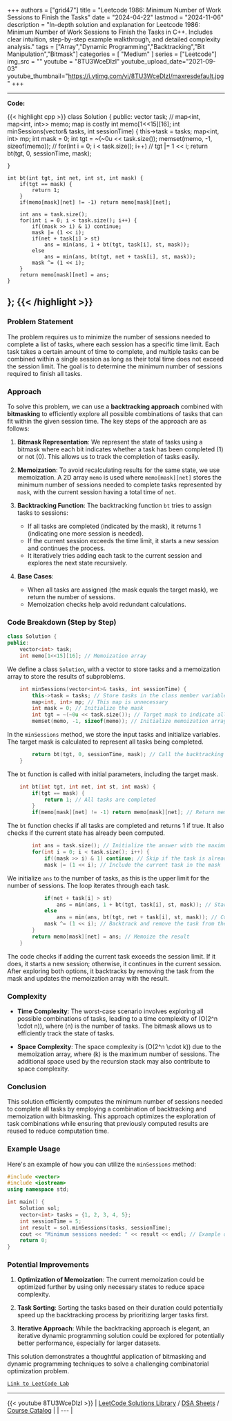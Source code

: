 
+++
authors = ["grid47"]
title = "Leetcode 1986: Minimum Number of Work Sessions to Finish the Tasks"
date = "2024-04-22"
lastmod = "2024-11-06"
description = "In-depth solution and explanation for Leetcode 1986: Minimum Number of Work Sessions to Finish the Tasks in C++. Includes clear intuition, step-by-step example walkthrough, and detailed complexity analysis."
tags = ["Array","Dynamic Programming","Backtracking","Bit Manipulation","Bitmask"]
categories = [
    "Medium"
]
series = ["Leetcode"]
img_src = ""
youtube = "8TU3WceDlzI"
youtube_upload_date="2021-09-03"
youtube_thumbnail="https://i.ytimg.com/vi/8TU3WceDlzI/maxresdefault.jpg"
+++



---
**Code:**

{{< highlight cpp >}}
class Solution {
public:
    vector<int> task;
    // map<int, map<int, int>> memo; map is costly
    int memo[1<<15][16];
    int minSessions(vector<int>& tasks, int sessionTime) {
        this->task = tasks;
        map<int, int> mp;
        int mask = 0;
        int tgt = ~(~0u << task.size());
        memset(memo, -1, sizeof(memo));
        // for(int i = 0; i < task.size(); i++)
        //     tgt |= 1 << i;
        return bt(tgt, 0, sessionTime, mask);
        
    }
    
    int bt(int tgt, int net, int st, int mask) {
        if(tgt == mask) {
            return 1;
        }
        if(memo[mask][net] != -1) return memo[mask][net];
        
        int ans = task.size();
        for(int i = 0; i < task.size(); i++) {
            if((mask >> i) & 1) continue;
            mask |= (1 << i);
            if(net + task[i] > st)
                ans = min(ans, 1 + bt(tgt, task[i], st, mask));
            else
                ans = min(ans, bt(tgt, net + task[i], st, mask));
            mask ^= (1 << i);
        }
        return memo[mask][net] = ans;
    }
    
};
{{< /highlight >}}
---

### Problem Statement

The problem requires us to minimize the number of sessions needed to complete a list of tasks, where each session has a specific time limit. Each task takes a certain amount of time to complete, and multiple tasks can be combined within a single session as long as their total time does not exceed the session limit. The goal is to determine the minimum number of sessions required to finish all tasks.

### Approach

To solve this problem, we can use a **backtracking approach** combined with **bitmasking** to efficiently explore all possible combinations of tasks that can fit within the given session time. The key steps of the approach are as follows:

1. **Bitmask Representation**: We represent the state of tasks using a bitmask where each bit indicates whether a task has been completed (1) or not (0). This allows us to track the completion of tasks easily.

2. **Memoization**: To avoid recalculating results for the same state, we use memoization. A 2D array `memo` is used where `memo[mask][net]` stores the minimum number of sessions needed to complete tasks represented by `mask`, with the current session having a total time of `net`.

3. **Backtracking Function**: The backtracking function `bt` tries to assign tasks to sessions:
   - If all tasks are completed (indicated by the mask), it returns 1 (indicating one more session is needed).
   - If the current session exceeds the time limit, it starts a new session and continues the process.
   - It iteratively tries adding each task to the current session and explores the next state recursively.

4. **Base Cases**: 
   - When all tasks are assigned (the mask equals the target mask), we return the number of sessions.
   - Memoization checks help avoid redundant calculations.

### Code Breakdown (Step by Step)

```cpp
class Solution {
public:
    vector<int> task;
    int memo[1<<15][16]; // Memoization array
```
We define a class `Solution`, with a vector to store tasks and a memoization array to store the results of subproblems.

```cpp
    int minSessions(vector<int>& tasks, int sessionTime) {
        this->task = tasks; // Store tasks in the class member variable
        map<int, int> mp; // This map is unnecessary
        int mask = 0; // Initialize the mask
        int tgt = ~(~0u << task.size()); // Target mask to indicate all tasks completed
        memset(memo, -1, sizeof(memo)); // Initialize memoization array
```
In the `minSessions` method, we store the input tasks and initialize variables. The target mask is calculated to represent all tasks being completed.

```cpp
        return bt(tgt, 0, sessionTime, mask); // Call the backtracking function
    }
```
The `bt` function is called with initial parameters, including the target mask.

```cpp
    int bt(int tgt, int net, int st, int mask) {
        if(tgt == mask) {
            return 1; // All tasks are completed
        }
        if(memo[mask][net] != -1) return memo[mask][net]; // Return memoized result if available
```
The `bt` function checks if all tasks are completed and returns 1 if true. It also checks if the current state has already been computed.

```cpp
        int ans = task.size(); // Initialize the answer with the maximum possible sessions
        for(int i = 0; i < task.size(); i++) {
            if((mask >> i) & 1) continue; // Skip if the task is already included in the mask
            mask |= (1 << i); // Include the current task in the mask
```
We initialize `ans` to the number of tasks, as this is the upper limit for the number of sessions. The loop iterates through each task.

```cpp
            if(net + task[i] > st)
                ans = min(ans, 1 + bt(tgt, task[i], st, mask)); // Start a new session if the limit is exceeded
            else
                ans = min(ans, bt(tgt, net + task[i], st, mask)); // Continue in the same session
            mask ^= (1 << i); // Backtrack and remove the task from the mask
        }
        return memo[mask][net] = ans; // Memoize the result
    }
```
The code checks if adding the current task exceeds the session limit. If it does, it starts a new session; otherwise, it continues in the current session. After exploring both options, it backtracks by removing the task from the mask and updates the memoization array with the result.

### Complexity

- **Time Complexity**: The worst-case scenario involves exploring all possible combinations of tasks, leading to a time complexity of \(O(2^n \cdot n)\), where \(n\) is the number of tasks. The bitmask allows us to efficiently track the state of tasks.

- **Space Complexity**: The space complexity is \(O(2^n \cdot k)\) due to the memoization array, where \(k\) is the maximum number of sessions. The additional space used by the recursion stack may also contribute to space complexity.

### Conclusion

This solution efficiently computes the minimum number of sessions needed to complete all tasks by employing a combination of backtracking and memoization with bitmasking. This approach optimizes the exploration of task combinations while ensuring that previously computed results are reused to reduce computation time.

### Example Usage

Here's an example of how you can utilize the `minSessions` method:

```cpp
#include <vector>
#include <iostream>
using namespace std;

int main() {
    Solution sol;
    vector<int> tasks = {1, 2, 3, 4, 5};
    int sessionTime = 5;
    int result = sol.minSessions(tasks, sessionTime);
    cout << "Minimum sessions needed: " << result << endl; // Example output
    return 0;
}
```

### Potential Improvements

1. **Optimization of Memoization**: The current memoization could be optimized further by using only necessary states to reduce space complexity.

2. **Task Sorting**: Sorting the tasks based on their duration could potentially speed up the backtracking process by prioritizing larger tasks first.

3. **Iterative Approach**: While the backtracking approach is elegant, an iterative dynamic programming solution could be explored for potentially better performance, especially for larger datasets.

This solution demonstrates a thoughtful application of bitmasking and dynamic programming techniques to solve a challenging combinatorial optimization problem.

[`Link to LeetCode Lab`](https://leetcode.com/problems/minimum-number-of-work-sessions-to-finish-the-tasks/description/)

---
{{< youtube 8TU3WceDlzI >}}
| [LeetCode Solutions Library](https://grid47.xyz/leetcode/) / [DSA Sheets](https://grid47.xyz/sheets/) / [Course Catalog](https://grid47.xyz/courses/) |
| --- |
